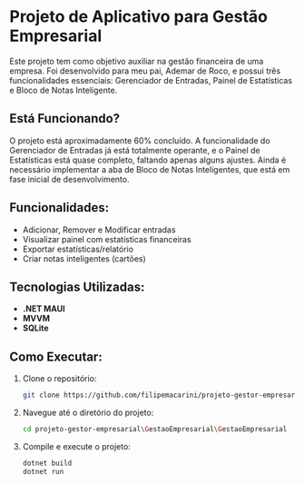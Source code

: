 # Projeto de Aplicativo para Gestão Empresarial
Este projeto tem como objetivo auxiliar na gestão financeira de uma empresa. Foi desenvolvido para meu pai, Ademar de Roco, e possui três funcionalidades essenciais: Gerenciador de Entradas, Painel de Estatísticas e Bloco de Notas Inteligente.

## Está Funcionando?
O projeto está aproximadamente 60% concluído. A funcionalidade do Gerenciador de Entradas já está totalmente operante, e o Painel de Estatísticas está quase completo, faltando apenas alguns ajustes. Ainda é necessário implementar a aba de Bloco de Notas Inteligentes, que está em fase inicial de desenvolvimento.

## Funcionalidades:
- Adicionar, Remover e Modificar entradas
- Visualizar painel com estatísticas financeiras
- Exportar estatísticas/relatório
- Criar notas inteligentes (cartões)

## Tecnologias Utilizadas:
- **.NET MAUI**
- **MVVM**
- **SQLite**

## Como Executar:
1. Clone o repositório:
    ```bash
    git clone https://github.com/filipemacarini/projeto-gestor-empresarial.git
    ```
2. Navegue até o diretório do projeto:
    ```bash
    cd projeto-gestor-empresarial\GestaoEmpresarial\GestaoEmpresarial
    ```
3. Compile e execute o projeto:
    ```bash
    dotnet build
    dotnet run
    ```
